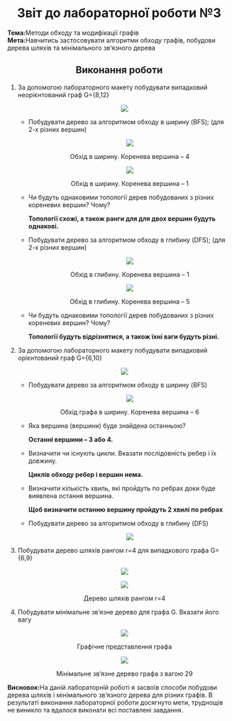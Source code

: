 <h1 align="center">Звіт до лабораторної роботи №3</h1>
<strong>Тема:</strong>Методи обходу та модифікації графів <br>
<strong>Мета:</strong>Навчитись застосовувати алгоритми обходу графів, побудови дерева шляхів та мінімального зв’язного дерева
<h2 align="center"> Виконання роботи </h2>
<ol>
<li>За допомогою лабораторного макету побудувати випадковий неорієнтований граф G={8,12}</li>
<p align="center"><img src="https://github.com/VoGa9/Hadzetskyj_TR34_TOTM2020-/blob/master/lab%203/img/1%5B1%5D.png"></p>
<ul><li>Побудувати дерево за алгоритмом обходу в ширину (BFS); (для 2-х різних вершин)</li>
  <p align="center"><img src="https://github.com/VoGa9/Hadzetskyj_TR34_TOTM2020-/blob/master/lab%203/img/2%5B1%5D.png"></p><p align="center">Обхід в ширину. Коренева вершина – 4</p>
  <p align="center"><img src="https://github.com/VoGa9/Hadzetskyj_TR34_TOTM2020-/blob/master/lab%203/img/3%5B1%5D.png"></p><p align="center"> <p align="center">Обхід в ширину. Коренева вершина – 1</p>
 <li>Чи будуть однаковими топології дерев побудованих з різних кореневих вершин? Чому?  <p><b>Топології схожі, а також ранги для для двох вершин будуть однакові.</b></p></li>
 <li>Побудувати дерево за алгоритмом обходу в глибину (DFS); (для 2-х різних вершин)
 <p align="center"><img src="https://github.com/VoGa9/Hadzetskyj_TR34_TOTM2020-/blob/master/lab%203/img/4%5B1%5D.png"></p><p align="center">Обхід в глибину. Коренева вершина – 1</p>
   <p align="center"><img src="https://github.com/VoGa9/Hadzetskyj_TR34_TOTM2020-/blob/master/lab%203/img/5%5B2%5D.png"></p> <p align="center">Обхід в глибину. Коренева вершина – 5</p>
  </li>
  <li>Чи будуть однаковими топології дерев побудованих з різних кореневих вершин? Чому? <p><b>Топології будуть відрізнятися, а також їхні ваги будуть різні.</b></p></li>
 </ul>
  <li>За допомогою лабораторного макету побудувати випадковий орієнтований граф G={6,10}
    <p align="center"><img src="https://github.com/VoGa9/Hadzetskyj_TR34_TOTM2020-/blob/master/lab%203/img/6%5B2%5D.png"></p>
  </li>
  <ul>
    <li>Побудувати дерево за алгоритмом обходу в ширину (BFS) <p align="center"><img src="https://github.com/VoGa9/Hadzetskyj_TR34_TOTM2020-/blob/master/lab%203/img/7%5B1%5D.png"></p><p align="center">Обхід графа в ширину. Коренева вершина – 6</p></li>
    <li>Яка вершина (вершини) буде знайдена останньою? <p><b>Останні вершини – 3 або 4.</b></p></li>
  <li>Визначити чи існують цикли. Вказати послідовність ребер і їх довжину. <p><b>Циклів обходу ребер і вершин нема.</b></p></li>
    <li>Визначити кількість хвиль, які пройдуть по ребрах доки буде виявлена остання вершина. <p><b>Щоб визначити останню вершину пройдуть 2 хвилі по ребрах</b></p></li>
    <li>Побудувати дерево за алгоритмом обходу в глибину (DFS)<p align="center"><img src="https://github.com/VoGa9/Hadzetskyj_TR34_TOTM2020-/blob/master/lab%203/img/8%5B1%5D.png"></p></li>
    </ul>
  <li>Побудувати дерево шляхів рангом r=4 для випадкового графа G={6,9} <p align="center"><img src="https://github.com/VoGa9/Hadzetskyj_TR34_TOTM2020-/blob/master/lab%203/img/9%5B1%5D.png"></p> <p align="center"><img src="https://github.com/VoGa9/Hadzetskyj_TR34_TOTM2020-/blob/master/lab%203/img/10%5B1%5D.png"></p> <p align="center">Дерево шляхів рангом r=4</p></li>
  <li>Побудувати мінімальне зв’язне дерево для графа G. Вказати його вагу 
    <p align="center"><img src="https://github.com/VoGa9/Hadzetskyj_TR34_TOTM2020-/blob/master/lab%203/img/11%5B2%5D.png"></p> <p align="center">Графічне представлення графа</p> <p align="center"> <img src="https://github.com/VoGa9/Hadzetskyj_TR34_TOTM2020-/blob/master/lab%203/img/12%5B1%5D.png"> </p> <p align="center">Мінімальне зв’язне дерево графа з вагою 29</p>
  </li>
</ol>
<strong>Висновок:</strong>На даній лабораторній роботі я засвоїв способи побудови дерева шляхів і мінімального зв’язного дерева для різних графів.  В результаті виконання лабораторної роботи досягнуто мети, труднощів не виникло та вдалося виконати всі поставлені завдання.

